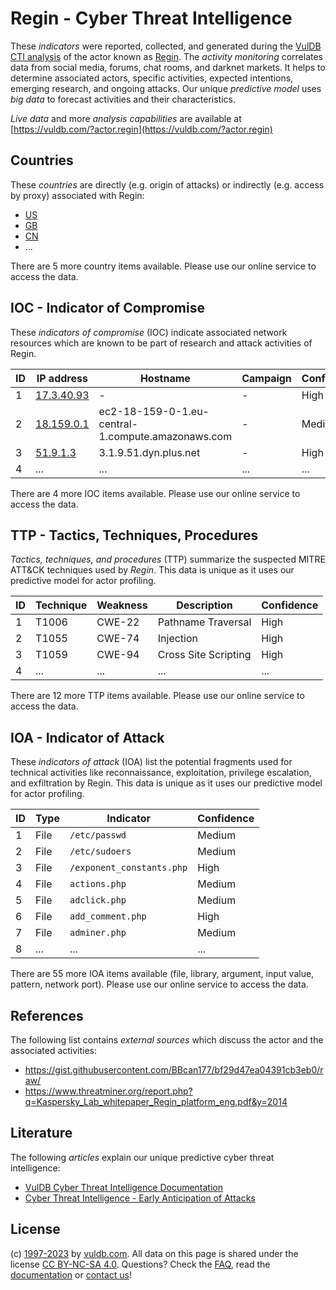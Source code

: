 # Regin - Cyber Threat Intelligence

These _indicators_ were reported, collected, and generated during the [VulDB CTI analysis](https://vuldb.com/?kb.cti) of the actor known as [Regin](https://vuldb.com/?actor.regin). The _activity monitoring_ correlates data from social media, forums, chat rooms, and darknet markets. It helps to determine associated actors, specific activities, expected intentions, emerging research, and ongoing attacks. Our unique _predictive model_ uses _big data_ to forecast activities and their characteristics.

_Live data_ and more _analysis capabilities_ are available at [https://vuldb.com/?actor.regin](https://vuldb.com/?actor.regin)

## Countries

These _countries_ are directly (e.g. origin of attacks) or indirectly (e.g. access by proxy) associated with Regin:

* [US](https://vuldb.com/?country.us)
* [GB](https://vuldb.com/?country.gb)
* [CN](https://vuldb.com/?country.cn)
* ...

There are 5 more country items available. Please use our online service to access the data.

## IOC - Indicator of Compromise

These _indicators of compromise_ (IOC) indicate associated network resources which are known to be part of research and attack activities of Regin.

ID | IP address | Hostname | Campaign | Confidence
-- | ---------- | -------- | -------- | ----------
1 | [17.3.40.93](https://vuldb.com/?ip.17.3.40.93) | - | - | High
2 | [18.159.0.1](https://vuldb.com/?ip.18.159.0.1) | ec2-18-159-0-1.eu-central-1.compute.amazonaws.com | - | Medium
3 | [51.9.1.3](https://vuldb.com/?ip.51.9.1.3) | 3.1.9.51.dyn.plus.net | - | High
4 | ... | ... | ... | ...

There are 4 more IOC items available. Please use our online service to access the data.

## TTP - Tactics, Techniques, Procedures

_Tactics, techniques, and procedures_ (TTP) summarize the suspected MITRE ATT&CK techniques used by _Regin_. This data is unique as it uses our predictive model for actor profiling.

ID | Technique | Weakness | Description | Confidence
-- | --------- | -------- | ----------- | ----------
1 | T1006 | CWE-22 | Pathname Traversal | High
2 | T1055 | CWE-74 | Injection | High
3 | T1059 | CWE-94 | Cross Site Scripting | High
4 | ... | ... | ... | ...

There are 12 more TTP items available. Please use our online service to access the data.

## IOA - Indicator of Attack

These _indicators of attack_ (IOA) list the potential fragments used for technical activities like reconnaissance, exploitation, privilege escalation, and exfiltration by Regin. This data is unique as it uses our predictive model for actor profiling.

ID | Type | Indicator | Confidence
-- | ---- | --------- | ----------
1 | File | `/etc/passwd` | Medium
2 | File | `/etc/sudoers` | Medium
3 | File | `/exponent_constants.php` | High
4 | File | `actions.php` | Medium
5 | File | `adclick.php` | Medium
6 | File | `add_comment.php` | High
7 | File | `adminer.php` | Medium
8 | ... | ... | ...

There are 55 more IOA items available (file, library, argument, input value, pattern, network port). Please use our online service to access the data.

## References

The following list contains _external sources_ which discuss the actor and the associated activities:

* https://gist.githubusercontent.com/BBcan177/bf29d47ea04391cb3eb0/raw/
* https://www.threatminer.org/report.php?q=Kaspersky_Lab_whitepaper_Regin_platform_eng.pdf&y=2014

## Literature

The following _articles_ explain our unique predictive cyber threat intelligence:

* [VulDB Cyber Threat Intelligence Documentation](https://vuldb.com/?kb.cti)
* [Cyber Threat Intelligence - Early Anticipation of Attacks](https://www.scip.ch/en/?labs.20201022)

## License

(c) [1997-2023](https://vuldb.com/?kb.changelog) by [vuldb.com](https://vuldb.com/?kb.about). All data on this page is shared under the license [CC BY-NC-SA 4.0](https://creativecommons.org/licenses/by-nc-sa/4.0/). Questions? Check the [FAQ](https://vuldb.com/?kb.faq), read the [documentation](https://vuldb.com/?kb) or [contact us](https://vuldb.com/?contact)!

